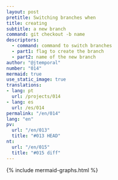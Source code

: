 ```yaml
---
layout: post
pretitle: Switching branches when
title: creating
subtitle: a new branch
command: git checkout -b name
descriptors:
  - command: command to switch branches
  - part1: flag to create the branch
  - part2: name of the new branch
author: "@jtemporal"
number: "014"
mermaid: true
use_static_image: true
translations:
- lang: pt
  url: /projects/014
- lang: es
  url: /es/014
permalink: "/en/014"
lang: "en"
pv:
  url: "/en/013"
  title: "#013 HEAD"
nt:
  url: "/en/015"
  title: "#015 diff"
---
```


{% include mermaid-graphs.html %}